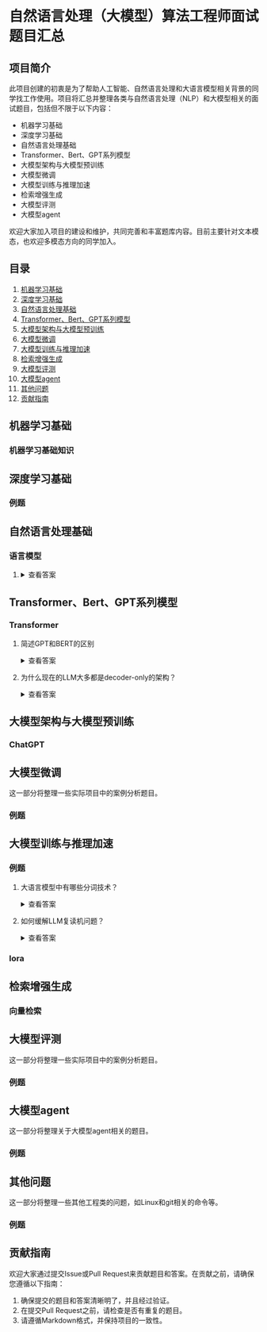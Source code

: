 # 自然语言处理（大模型）算法工程师面试题目汇总

## 项目简介

此项目创建的初衷是为了帮助人工智能、自然语言处理和大语言模型相关背景的同学找工作使用。项目将汇总并整理各类与自然语言处理（NLP）和大模型相关的面试题目，包括但不限于以下内容：

- 机器学习基础
- 深度学习基础
- 自然语言处理基础
- Transformer、Bert、GPT系列模型
- 大模型架构与大模型预训练
- 大模型微调
- 大模型训练与推理加速
- 检索增强生成
- 大模型评测
- 大模型agent

欢迎大家加入项目的建设和维护，共同完善和丰富题库内容。目前主要针对文本模态，也欢迎多模态方向的同学加入。

## 目录

1. [机器学习基础](#机器学习基础)
2. [深度学习基础](#深度学习基础)
3. [自然语言处理基础](#自然语言处理基础)
4. [Transformer、Bert、GPT系列模型](#Transformer、Bert、GPT系列模型)
5. [大模型架构与大模型预训练](#大模型架构与大模型预训练)
6. [大模型微调](#大模型微调)
7. [大模型训练与推理加速](#大模型训练与推理加速)
8. [检索增强生成](#检索增强生成)
9. [大模型评测](#大模型评测)
10. [大模型agent](#大模型agent)
11. [其他问题](#其他问题)
12. [贡献指南](#贡献指南)


## 机器学习基础


### 机器学习基础知识



## 深度学习基础


### 例题


## 自然语言处理基础


### 语言模型
1. 
   <details>
   <summary>查看答案</summary>
   自然语言处理（NLP）是计算机科学、人工智能和语言学领域的一个分支，旨在实现人与计算机之间用自然语言进行有效的交流。主要应用领域包括机器翻译、自动摘要、情感分析、语音识别等。
   </details>

## Transformer、Bert、GPT系列模型



### Transformer
1. 简述GPT和BERT的区别

   
      <details>
      <summary>查看答案</summary>
      <pre>
   BERT:双向 预训练语言模型+fine-tuning(微调)
   GPT:自回归 预训练语言模型+prompting(指示/提示)
   BERT和GPT是近年来自然语言处理领域中非常重要的模型，它们代表了现代NLP技术的发展。
   应用上的差别:
   BERT主要用于自然语言理解，具体应用如下:
          问答系统:BERT可以在问答系统中用来理解问题并生成答案。
          句子相似度比较:BERT可以用来比较两个句子之间的相似程度
          文本分类:BERT可以用来对文本进行分类。
          情感分析:BERT可以用来对文本进行情感分析。
          命名实体识别:BERT可以用来识别文本中的命名实体。
   GPT在文本生成方面表现尤为优秀，其主要具体应用如下:
          文本生成:GPT可以用来生成文本。
          文本自动完成:GPT可以用来自动完成用户输入的文本。
          语言翻译:GPT可以用来生成翻译后的文本。
          对话生成: GPT可以用来生成对话
          摘要生成: GPT可以用来生成文章摘要
   预训练的区别：
        	在Bert的预训练中，主要是用完形填空的方式补全随机mask的内容。
          在GPT的预训练中，主要是预测下一个token。
   使用方法的差别:
   BERT:fine-tuning(微调)。微调是指模型要做某个专业领域任务时，需要收集相关的专业领域数据，做模型的小幅调整，更新相关参数。
   GPT:prompting(提示工程)。prompt是指当模型要做某个专业领域的任务时，我提供给他一些示例、或者引导。但不用更新模型参数。
      </pre>
      </details>
   
2. 为什么现在的LLM大多都是decoder-only的架构？

      <details>
      <summary>查看答案</summary>
      <pre>
   LLM之所以主要都用Decoder-only架构，除了训练效率和工程实现上的优势外，在理论上是因为Encoder的双向注意力会存在低秩问题，这可能会削弱模型表达能力，就生成任务而言，引入双向注意力并无实质好处。而Encoder-Decoder架构之所以能够在某些场景下表现更好，大概只是因为它多了一倍参数。
   所以，在同等参数量、同等推理成本下，Decoder-only架构就是最优选择了。目前AI大模型的架构基本都采用了Decoder-only(仅解码器)，这一类架构的优势在于可以更容易完成文本生成任务，主流大模型如OpenAl开发的GPT系列、英伟达开发的Megatron-LM等均是采用此架构。另外，研究者们发现模型在增大参数量之后，尤其是加上指令微调之后，其他架构能做的Decoder-only模型也都能做了(比如一系列NLU任务)，同时还有更高的上限和回复多样性，这一点OpenAl发现得最早，也一直在坚持做，国外其他大厂后面也陆续跟进了。
      </pre>
      </details>

## 大模型架构与大模型预训练


### ChatGPT


## 大模型微调

这一部分将整理一些实际项目中的案例分析题目。

### 例题


## 大模型训练与推理加速

### 例题

1. 大语言模型中有哪些分词技术？

      <details>
      <summary>查看答案</summary>
      <pre>
   分词是将原始文本转化为一系列较小单位(称为令牌)的过程，这些令牌可以是单词、子词或字符。在大型语言模型中使用的一些分词方法和技术包括:
   基于单词的分词:这种方法将文本分割成单个单词，将每个单词视为一个单独的令牌。虽然简单直观基于单词的分词可能会在处理词汇表之外的单词时遇到问题，并且可能无法有效处理具有复杂形态的语言。
   基于子词的分词:基于子词的方法，例如字节对编码(Byte Pair Encoding，BPE)和WordPiece，将文本分割成可以组合成整个单词的较小单元。这种方法使LLMs能够处理词汇表之外的单词，并更好地捕捉不同语言的结构。BPE，例如，合并最常出现的字符对以创建子词单元，而WordPiece采用数据驱动的方法将单词分割成子词令牌。
   基于字符的分词:这种方法将单个字符视为令牌。虽然它可以处理任何输入文本，但基于字符的分词通常需要更大的模型和更多的计算资源，因为它需要处理更长的令牌序列。
      </pre>
      </details>

2. 如何缓解LLM复读机问题？

      <details>
      <summary>查看答案</summary>
      <pre>
   多样性训练数据:在训练阶段，尽量使用多样性的语料库来训练模型，避免数据偏差和重复文本的问题。
   引入噪声:在生成文本时，可以引入一些随机性或噪声，例如通过采样不同的词或短语，或者引入随机的变换操作，以增加生成文本的多样性。
   温度参数调整:温度参数是用来控制生成文本的多样性的一个参数。通过调整温度参数的值，可以控制生成文本的独创性和多样性，从而减少复读机问题的出现。
   后处理和过滤:对生成的文本进行后处理和过滤，去除重复的句子或短语，以提高生成文本的质量和多样性。
   Beam搜索调整:在生成文本时，可以调整Beam搜索算法的参数。Beam搜索是一种常用的生成策略，它在生成过程中维护了一个候选序列的集合。通过调整Beam大小和搜索宽度，可以控制生成文本的多样性和创造性。
   人工干预和控制:对于关键任务或敏感场景，可以引入人工干预和控制机制，对生成的文本进行审查和筛选，确保生成结果的准确性和多样性。
      </pre>
      </details>

### lora

## 检索增强生成



### 向量检索

## 大模型评测

这一部分将整理一些实际项目中的案例分析题目。

### 例题

## 大模型agent

这一部分将整理关于大模型agent相关的题目。

### 例题

## 其他问题

这一部分将整理一些其他工程类的问题，如Linux和git相关的命令等。

### 例题

## 贡献指南

欢迎大家通过提交Issue或Pull Request来贡献题目和答案。在贡献之前，请确保您遵循以下指南：

1. 确保提交的题目和答案清晰明了，并且经过验证。
2. 在提交Pull Request之前，请检查是否有重复的题目。
3. 请遵循Markdown格式，并保持项目的一致性。

